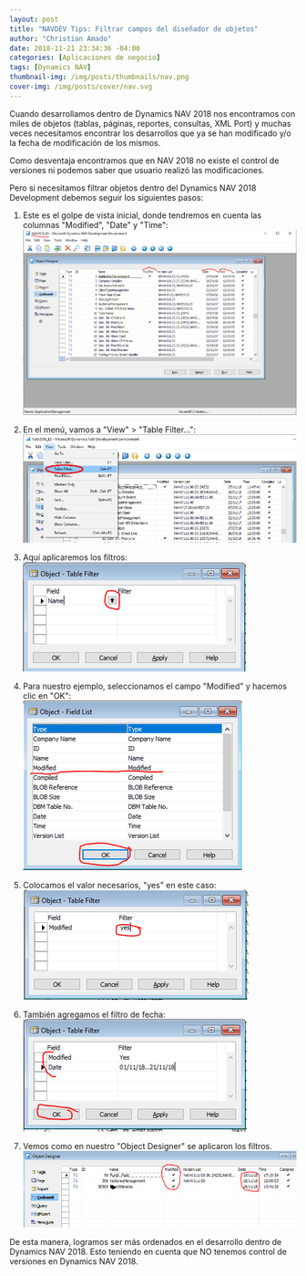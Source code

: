 ```yaml
---
layout: post
title: "NAVDEV Tips: Filtrar campos del diseñador de objetos"
author: "Christian Amado"
date: 2018-11-21 23:34:36 -04:00
categories: [Aplicaciones de negocio]
tags: [Dynamics NAV]
thumbnail-img: /img/posts/thumbnails/nav.png
cover-img: /img/posts/cover/nav.svg
---
```


Cuando desarrollamos dentro de Dynamics NAV 2018 nos encontramos con miles de objetos (tablas, páginas, reportes, consultas, XML Port) y muchas veces necesitamos encontrar los desarrollos que ya se han modificado y/o la fecha de modificación de los mismos.

Como desventaja encontramos que en NAV 2018 no existe el control de versiones ni podemos saber que usuario realizó las modificaciones.

<!--more-->

Pero si necesitamos filtrar objetos dentro del Dynamics NAV 2018 Development debemos seguir los siguientes pasos:
1. Este es el golpe de vista inicial, donde tendremos en cuenta las columnas "Modified", "Date" y "Time":  
![](/img/posts/migrated/2018/11/1.png)  

2. En el menú, vamos a "View" > "Table Filter...":  
![](/img/posts/migrated/2018/11/2.png)  

3. Aquí aplicaremos los filtros:  
![](/img/posts/migrated/2018/11/3.png)  

4. Para nuestro ejemplo, seleccionamos el campo "Modified" y hacemos clic en "OK":  
![](/img/posts/migrated/2018/11/4.png)  

5. Colocamos el valor necesarios, "yes" en este caso:  
![](/img/posts/migrated/2018/11/5.png)  

6. También agregamos el filtro de fecha:  
![](/img/posts/migrated/2018/11/6.png)  

7. Vemos como en nuestro "Object Designer" se aplicaron los filtros.  
![](/img/posts/migrated/2018/11/7.png)

De esta manera, logramos ser más ordenados en el desarrollo dentro de Dynamics NAV 2018. Esto teniendo en cuenta que NO tenemos control de versiones en Dynamics NAV 2018.